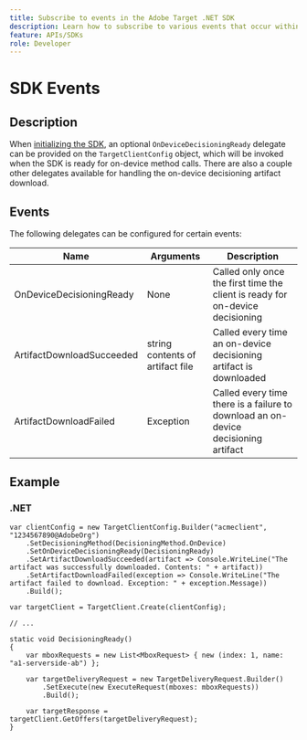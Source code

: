 ```yaml
---
title: Subscribe to events in the Adobe Target .NET SDK
description: Learn how to subscribe to various events that occur within the .NET SDK using the OnDeviceDecisioningHandler object.
feature: APIs/SDKs
role: Developer
---
```


# SDK Events

## Description

When [initializing the SDK](initialize-sdk.md), an optional `OnDeviceDecisioningReady` delegate can be provided on the `TargetClientConfig` object, which will be invoked when the SDK is ready for on-device method calls.
There are also a couple other delegates available for handling the on-device decisioning artifact download.

## Events

The following delegates can be configured for certain events:

|Name|Arguments|Description|
| --- | --- | --- |
|OnDeviceDecisioningReady|None|Called only once the first time the client is ready for on-device decisioning|
|ArtifactDownloadSucceeded|string contents of artifact file|Called every time an on-device decisioning artifact is downloaded|
|ArtifactDownloadFailed|Exception|Called every time there is a failure to download an on-device decisioning artifact|

## Example

### \.NET

```dotnet
var clientConfig = new TargetClientConfig.Builder("acmeclient", "1234567890@AdobeOrg")
    .SetDecisioningMethod(DecisioningMethod.OnDevice)
    .SetOnDeviceDecisioningReady(DecisioningReady)
    .SetArtifactDownloadSucceeded(artifact => Console.WriteLine("The artifact was successfully downloaded. Contents: " + artifact))
    .SetArtifactDownloadFailed(exception => Console.WriteLine("The artifact failed to download. Exception: " + exception.Message))
    .Build();

var targetClient = TargetClient.Create(clientConfig);

// ...

static void DecisioningReady()
{
    var mboxRequests = new List<MboxRequest> { new (index: 1, name: "a1-serverside-ab") };

    var targetDeliveryRequest = new TargetDeliveryRequest.Builder()
        .SetExecute(new ExecuteRequest(mboxes: mboxRequests))
        .Build();

    var targetResponse = targetClient.GetOffers(targetDeliveryRequest);
}
```